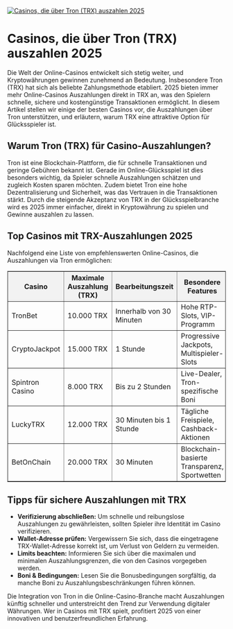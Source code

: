 [![Casinos, die über Tron (TRX) auszahlen 2025](https://123-caf.pages.dev/gitsignup.png)](https://vrmoo.ru/Bt82HjjY)

<h1>Casinos, die über Tron (TRX) auszahlen 2025</h1> <p>Die Welt der Online-Casinos entwickelt sich stetig weiter, und Kryptowährungen gewinnen zunehmend an Bedeutung. Insbesondere Tron (TRX) hat sich als beliebte Zahlungsmethode etabliert. 2025 bieten immer mehr Online-Casinos Auszahlungen direkt in TRX an, was den Spielern schnelle, sichere und kostengünstige Transaktionen ermöglicht. In diesem Artikel stellen wir einige der besten Casinos vor, die Auszahlungen über Tron unterstützen, und erläutern, warum TRX eine attraktive Option für Glücksspieler ist.</p>  <h2>Warum Tron (TRX) für Casino-Auszahlungen?</h2> <p>Tron ist eine Blockchain-Plattform, die für schnelle Transaktionen und geringe Gebühren bekannt ist. Gerade im Online-Glücksspiel ist dies besonders wichtig, da Spieler schnelle Auszahlungen schätzen und zugleich Kosten sparen möchten. Zudem bietet Tron eine hohe Dezentralisierung und Sicherheit, was das Vertrauen in die Transaktionen stärkt. Durch die steigende Akzeptanz von TRX in der Glücksspielbranche wird es 2025 immer einfacher, direkt in Kryptowährung zu spielen und Gewinne auszahlen zu lassen.</p>  <h2>Top Casinos mit TRX-Auszahlungen 2025</h2> <p>Nachfolgend eine Liste von empfehlenswerten Online-Casinos, die Auszahlungen via Tron ermöglichen:</p>  <table border="1" cellpadding="8" cellspacing="0" style="border-collapse: collapse; width: 100%; max-width: 700px;">   <thead>     <tr style="background-color: #f2f2f2;">       <th>Casino</th>       <th>Maximale Auszahlung (TRX)</th>       <th>Bearbeitungszeit</th>       <th>Besondere Features</th>     </tr>   </thead>   <tbody>     <tr>       <td>TronBet</td>       <td>10.000 TRX</td>       <td>Innerhalb von 30 Minuten</td>       <td>Hohe RTP-Slots, VIP-Programm</td>     </tr>     <tr>       <td>CryptoJackpot</td>       <td>15.000 TRX</td>       <td>1 Stunde</td>       <td>Progressive Jackpots, Multispieler-Slots</td>     </tr>     <tr>       <td>Spintron Casino</td>       <td>8.000 TRX</td>       <td>Bis zu 2 Stunden</td>       <td>Live-Dealer, Tron-spezifische Boni</td>     </tr>     <tr>       <td>LuckyTRX</td>       <td>12.000 TRX</td>       <td>30 Minuten bis 1 Stunde</td>       <td>Tägliche Freispiele, Cashback-Aktionen</td>     </tr>     <tr>       <td>BetOnChain</td>       <td>20.000 TRX</td>       <td>30 Minuten</td>       <td>Blockchain-basierte Transparenz, Sportwetten</td>     </tr>   </tbody> </table>  <h2>Tipps für sichere Auszahlungen mit TRX</h2> <ul>   <li><strong>Verifizierung abschließen:</strong> Um schnelle und reibungslose Auszahlungen zu gewährleisten, sollten Spieler ihre Identität im Casino verifizieren.</li>   <li><strong>Wallet-Adresse prüfen:</strong> Vergewissern Sie sich, dass die eingetragene TRX-Wallet-Adresse korrekt ist, um Verlust von Geldern zu vermeiden.</li>   <li><strong>Limits beachten:</strong> Informieren Sie sich über die maximalen und minimalen Auszahlungsgrenzen, die von den Casinos vorgegeben werden.</li>   <li><strong>Boni & Bedingungen:</strong> Lesen Sie die Bonusbedingungen sorgfältig, da manche Boni zu Auszahlungsbeschränkungen führen können.</li> </ul>  <p>Die Integration von Tron in die Online-Casino-Branche macht Auszahlungen künftig schneller und unterstreicht den Trend zur Verwendung digitaler Währungen. Wer in Casinos mit TRX spielt, profitiert 2025 von einer innovativen und benutzerfreundlichen Erfahrung.</p>